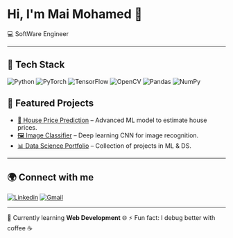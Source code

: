 # Hi, I'm Mai Mohamed 👋  
💻 SoftWare Engineer  

---

## 🔧 Tech Stack

![Python](https://img.shields.io/badge/Python-3776AB?style=for-the-badge&logo=python&logoColor=white)
![PyTorch](https://img.shields.io/badge/PyTorch-EE4C2C?style=for-the-badge&logo=pytorch&logoColor=white)
![TensorFlow](https://img.shields.io/badge/TensorFlow-FF6F00?style=for-the-badge&logo=tensorflow&logoColor=white)
![OpenCV](https://img.shields.io/badge/OpenCV-5C3EE8?style=for-the-badge&logo=opencv&logoColor=white)
![Pandas](https://img.shields.io/badge/Pandas-150458?style=for-the-badge&logo=pandas&logoColor=white)
![NumPy](https://img.shields.io/badge/Numpy-013243?style=for-the-badge&logo=numpy&logoColor=white)


## 🚀 Featured Projects

- [🏡 House Price Prediction](https://github.com/mai-mo/house-price-prediction) – Advanced ML model to estimate house prices.
- [🖼️ Image Classifier](https://github.com/mai-mo/image-classifier) – Deep learning CNN for image recognition.
- [📊 Data Science Portfolio](https://github.com/mai-mo/data-science-portfolio) – Collection of projects in ML & DS.

---

## 🌍 Connect with me

[![Linkedin](https://img.shields.io/badge/-/LinkedIn-blue?style=flat&logo=Linkedin&logoColor=white)]((https://www.linkedin.com/in/maimohamedd/))
[![Gmail](https://img.shields.io/badge/-Mail-D14836?style=flat&logo=Gmail&logoColor=white)](mailto:mymhmd858@gmail.com)

---

🌱 Currently learning **Web Development** 🌐
⚡ Fun fact: I debug better with coffee ☕


